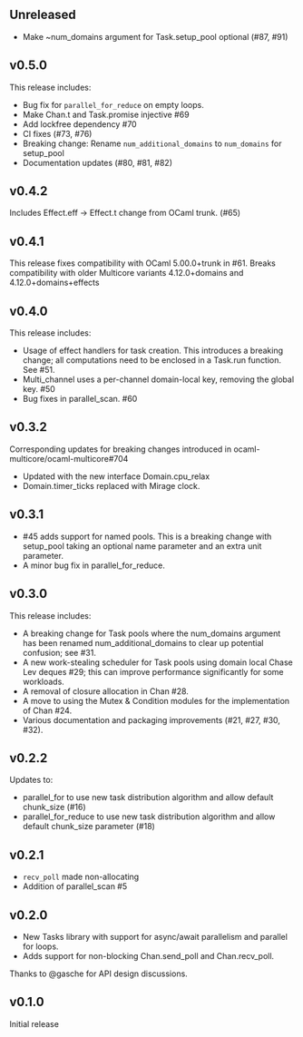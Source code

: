 ## Unreleased

* Make ~num_domains argument for Task.setup_pool optional (#87, #91)

## v0.5.0

This release includes:

* Bug fix for `parallel_for_reduce` on empty loops.
* Make Chan.t and Task.promise injective #69
* Add lockfree dependency #70
* CI fixes (#73, #76)
* Breaking change: Rename `num_additional_domains` to `num_domains` for setup_pool
* Documentation updates (#80, #81, #82)

## v0.4.2

Includes Effect.eff -> Effect.t change from OCaml trunk. (#65)

## v0.4.1

This release fixes compatibility with OCaml 5.00.0+trunk in #61. Breaks compatibility with older Multicore variants 4.12.0+domains and 4.12.0+domains+effects

## v0.4.0

This release includes:

* Usage of effect handlers for task creation. This introduces a breaking change; all computations need to be enclosed in a Task.run function. See #51.
* Multi_channel uses a per-channel domain-local key, removing the global key. #50
* Bug fixes in parallel_scan. #60

## v0.3.2

Corresponding updates for breaking changes introduced in ocaml-multicore/ocaml-multicore#704

* Updated with the new interface Domain.cpu_relax
* Domain.timer_ticks replaced with Mirage clock.

## v0.3.1

* #45 adds support for named pools. This is a breaking change with setup_pool taking an optional name parameter and an extra unit parameter.
* A minor bug fix in parallel_for_reduce.

## v0.3.0

This release includes:

* A breaking change for Task pools where the num_domains argument has been renamed num_additional_domains to clear up potential confusion; see #31.
* A new work-stealing scheduler for Task pools using domain local Chase Lev deques #29; this can improve performance significantly for some workloads.
* A removal of closure allocation in Chan #28.
* A move to using the Mutex & Condition modules for the implementation of Chan #24.
* Various documentation and packaging improvements (#21, #27, #30, #32).

## v0.2.2

Updates to:

* parallel_for to use new task distribution algorithm and allow default chunk_size (#16)
* parallel_for_reduce to use new task distribution algorithm and allow default chunk_size parameter (#18)

## v0.2.1

* `recv_poll` made non-allocating
* Addition of parallel_scan #5

## v0.2.0

* New Tasks library with support for async/await parallelism and parallel for loops.
* Adds support for non-blocking Chan.send_poll and Chan.recv_poll.

Thanks to @gasche for API design discussions.

## v0.1.0

Initial release